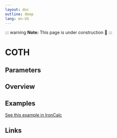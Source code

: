 ```yaml
---
layout: doc
outline: deep
lang: en-US
---
```


::: warning
**Note:** This page is under construction 🚧
:::

# COTH

## Parameters

## Overview

## Examples

[See this example in IronCalc](https://app.ironcalc.com/?filename=coth)

## Links